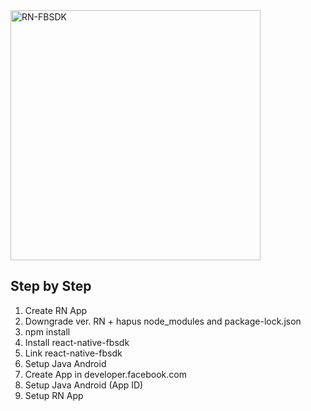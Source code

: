 <img width="400" alt="RN-FBSDK" src="https://user-images.githubusercontent.com/6022596/30513845-78dbc578-9b34-11e7-9bc7-e3778a623209.png">


## Step by Step
1. Create RN App
2. Downgrade ver. RN + hapus node_modules and package-lock.json
3. npm install
4. Install react-native-fbsdk
5. Link react-native-fbsdk
6. Setup Java Android
7. Create App in developer.facebook.com
8. Setup Java Android (App ID)
9. Setup RN App
